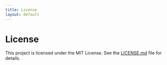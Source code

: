 ```yaml
---
title: License
layout: default
---
```

# License

This project is licensed under the MIT License. See the [LICENSE.md](https://github.com/tonybierman/Universal-Report-Core/blob/master/LICENSE.md) file for details.